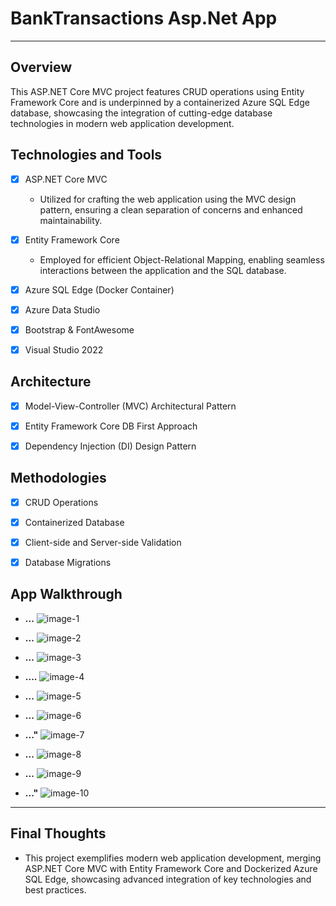 # BankTransactions Asp.Net App

---
## Overview

This ASP.NET Core MVC project features CRUD operations using Entity Framework Core and is underpinned by a containerized Azure SQL Edge database, showcasing the integration of cutting-edge database technologies in modern web application development.


## Technologies and Tools

- [x] ASP.NET Core MVC
    * Utilized for crafting the web application using the MVC design pattern, ensuring a clean separation of concerns and enhanced maintainability.
- [x] Entity Framework Core
    * Employed for efficient Object-Relational Mapping, enabling seamless interactions between the application and the SQL database.
- [x] Azure SQL Edge (Docker Container)
    <!--* Integrated a high-performance, scalable SQL database using Docker.-->
- [x] Azure Data Studio
    <!--* Used for database management and query execution, enhancing database interaction and management.-->
- [x] Bootstrap & FontAwesome
    <!--* Enhanced the user interface with responsive design and visually appealing icons.-->
- [x] Visual Studio 2022
    <!--* IDE used, leveraging its comprehensive suite of tools for .NET development.-->


## Architecture

- [x] Model-View-Controller (MVC) Architectural Pattern
    <!--* The application follows the MVC architectural pattern.-->
- [x] Entity Framework Core DB First Approach
    <!--* Directly mapped the database schema to the business domain entities, resulting in a database-driven application design.-->
- [x] Dependency Injection (DI) Design Pattern 
    <!--* Leveraged built-in dependency injection in ASP.NET Core for managing services and database context, ensuring loose coupling and testability.-->


## Methodologies

- [x] CRUD Operations
    <!--* Implementation of basic database operations: Create, Read, Update, Delete.-->
- [x] Containerized Database
    <!--* Deployed Azure SQL Edge within a Docker container-->
- [x] Client-side and Server-side Validation
    <!--* Ensuring data integrity both on the client and server sides.-->
- [x] Database Migrations
    <!--* Utilized EF Core migrations for updating and managing the database schema.-->


## App Walkthrough

* **...** 
![image-1](./images/SS1.png)

* **...** 
![image-2](./images/SS2.png)

* **...**
![image-3](./images/SS3.png)

* **....**
![image-4](./images/SS4.png)

* **...**
![image-5](./images/SS5.png)

* **...**
![image-6](./images/SS6.png)

* **..."**
![image-7](./images/SS7.png)

* **...**
![image-8](./images/SS8.png)

* **...**
![image-9](./images/SS9.png)

* **..."**
![image-10](./images/SS10.png)


---
## Final Thoughts

* This project exemplifies modern web application development, merging ASP.NET Core MVC with Entity Framework Core and Dockerized Azure SQL Edge, showcasing advanced integration of key technologies and best practices.

